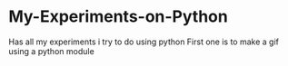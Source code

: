 # My-Experiments-on-Python
Has all my experiments i try to do using python
First one is to make a gif using a python module
